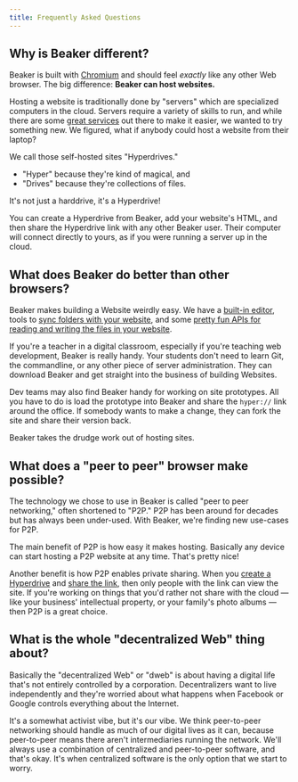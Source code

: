 ```yaml
---
title: Frequently Asked Questions
---
```


## Why is Beaker different?

Beaker is built with [Chromium](https://www.chromium.org/) and should feel _exactly_ like any other Web browser. The big difference: **Beaker can host websites.**

Hosting a website is traditionally done by "servers" which are specialized computers in the cloud. Servers require a variety of skills to run, and while there are some [great services](https://www.squarespace.com/) out there to make it easier, we wanted to try something new. We figured, what if anybody could host a website from their laptop?

We call those self-hosted sites "Hyperdrives."

 - "Hyper" because they're kind of magical, and
 - "Drives" because they're collections of files.
 
It's not just a harddrive, it's a Hyperdrive!

You can create a Hyperdrive from Beaker, add your website's HTML, and then share the Hyperdrive link with any other Beaker user. Their computer will connect directly to yours, as if you were running a server up in the cloud.

## What does Beaker do better than other browsers?

Beaker makes building a Website weirdly easy. We have a [built-in editor](/beginner/using-the-editor), tools to [sync folders with your website](/intermediate/syncing-with-folders), and some [pretty fun APIs for reading and writing the files in your website](/apis/beaker.hyperdrive).

If you're a teacher in a digital classroom, especially if you're teaching web development, Beaker is really handy. Your students don't need to learn Git, the commandline, or any other piece of server administration. They can download Beaker and get straight into the business of building Websites.

Dev teams may also find Beaker handy for working on site prototypes. All you have to do is load the prototype into Beaker and share the `hyper://` link around the office. If somebody wants to make a change, they can fork the site and share their version back.

Beaker takes the drudge work out of hosting sites.

## What does a "peer to peer" browser make possible?

The technology we chose to use in Beaker is called "peer to peer networking," often shortened to "P2P." P2P has been around for decades but has always been under-used. With Beaker, we're finding new use-cases for P2P.

The main benefit of P2P is how easy it makes hosting. Basically any device can start hosting a P2P website at any time. That's pretty nice!

Another benefit is how P2P enables private sharing. When you [create a Hyperdrive](/beginner/creating-new-hyperdrives) and [share the link](/beginner/sharing-hyperdrives), then only people with the link can view the site. If you're working on things that you'd rather not share with the cloud &mdash; like your business' intellectual property, or your family's photo albums &mdash; then P2P is a great choice.

## What is the whole "decentralized Web" thing about?

Basically the "decentralized Web" or "dweb" is about having a digital life that's not entirely controlled by a corporation. Decentralizers want to live independently and they're worried about what happens when Facebook or Google controls everything about the Internet.

It's a somewhat activist vibe, but it's our vibe. We think peer-to-peer networking should handle as much of our digital lives as it can, because peer-to-peer means there aren't intermediaries running the network. We'll always use a combination of centralized and peer-to-peer software, and that's okay. It's when centralized software is the only option that we start to worry.
